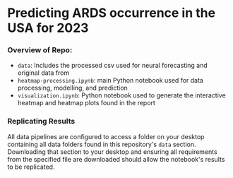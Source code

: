 # Predicting ARDS occurrence in the USA for 2023

### Overview of Repo: 
- `data`: Includes the processed csv used for neural forecasting and original data from 
- `heatmap-processing.ipynb`: main Python notebook used for data processing, modelling, and prediction
- `visualization.ipynb`: Python notebook used to generate the interactive heatmap and heatmap plots found in the report

### Replicating Results 

All data pipelines are configured to access a folder on your desktop containing all data folders found in this repository's `data` section. Downloading that section to your desktop and ensuring all requirements from the specified file are downloaded should allow the notebook's results to be replicated. 
